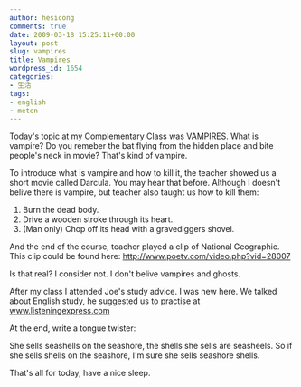 ```yaml
---
author: hesicong
comments: true
date: 2009-03-18 15:25:11+00:00
layout: post
slug: vampires
title: Vampires
wordpress_id: 1654
categories:
- 生活
tags:
- english
- meten
---
```


Today's topic at my Complementary Class was VAMPIRES. What is vampire? Do you remeber the bat flying from the hidden place and bite people's neck in movie? That's kind of vampire.

To introduce what is vampire and how to kill it, the teacher showed us a short movie called Darcula. You may hear that before. Although I doesn't belive there is vampire, but teacher also taught us how to kill them:

1. Burn the dead body.
2. Drive a wooden stroke through its heart.
3. (Man only) Chop off its head with a gravediggers shovel.

And the end of the course, teacher played a clip of National Geographic. This clip could be found here: http://www.poetv.com/video.php?vid=28007

Is that real? I consider not. I don't belive vampires and ghosts.

After my class I attended Joe's study advice. I was new here. We talked about English study, he suggested us to practise at www.listeningexpress.com

At the end, write a tongue twister:

She sells seashells on the seashore, the shells she sells are seasheels. So if she sells shells on the seashore, I'm sure she sells seashore shells.

That's all for today, have a nice sleep.
